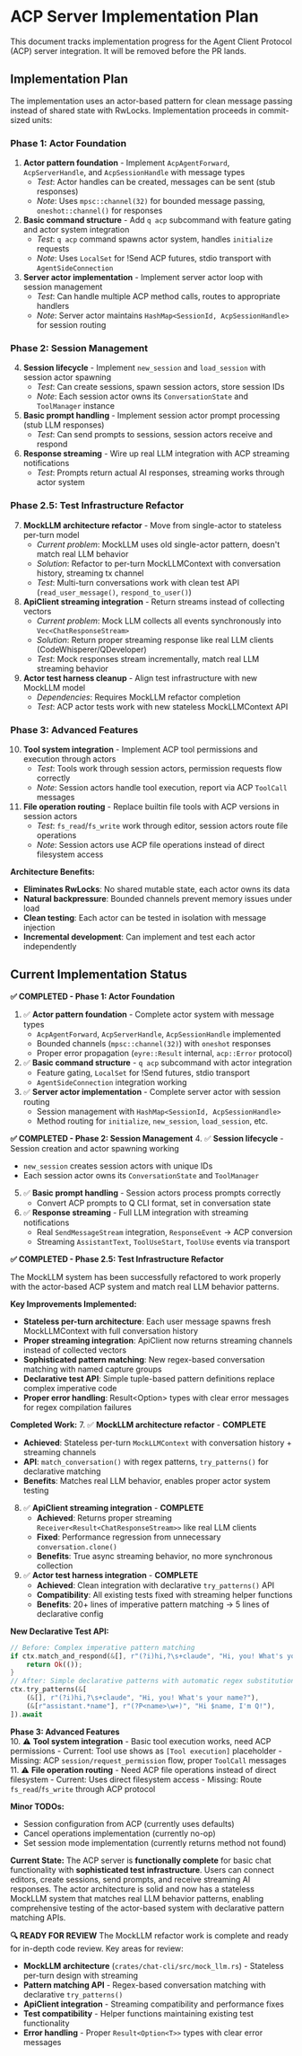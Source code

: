 # ACP Server Implementation Plan

This document tracks implementation progress for the Agent Client Protocol (ACP) server integration. It will be removed before the PR lands.

## Implementation Plan

The implementation uses an actor-based pattern for clean message passing instead of shared state with RwLocks. Implementation proceeds in commit-sized units:

### Phase 1: Actor Foundation
1. **Actor pattern foundation** - Implement `AcpAgentForward`, `AcpServerHandle`, and `AcpSessionHandle` with message types
   - *Test*: Actor handles can be created, messages can be sent (stub responses)
   - *Note*: Uses `mpsc::channel(32)` for bounded message passing, `oneshot::channel()` for responses
2. **Basic command structure** - Add `q acp` subcommand with feature gating and actor system integration
   - *Test*: `q acp` command spawns actor system, handles `initialize` requests
   - *Note*: Uses `LocalSet` for !Send ACP futures, stdio transport with `AgentSideConnection`
3. **Server actor implementation** - Implement server actor loop with session management
   - *Test*: Can handle multiple ACP method calls, routes to appropriate handlers
   - *Note*: Server actor maintains `HashMap<SessionId, AcpSessionHandle>` for session routing

### Phase 2: Session Management  
4. **Session lifecycle** - Implement `new_session` and `load_session` with session actor spawning
   - *Test*: Can create sessions, spawn session actors, store session IDs
   - *Note*: Each session actor owns its `ConversationState` and `ToolManager` instance
5. **Basic prompt handling** - Implement session actor prompt processing (stub LLM responses)
   - *Test*: Can send prompts to sessions, session actors receive and respond
6. **Response streaming** - Wire up real LLM integration with ACP streaming notifications
   - *Test*: Prompts return actual AI responses, streaming works through actor system

### Phase 2.5: Test Infrastructure Refactor
7. **MockLLM architecture refactor** - Move from single-actor to stateless per-turn model
   - *Current problem*: MockLLM uses old single-actor pattern, doesn't match real LLM behavior
   - *Solution*: Refactor to per-turn MockLLMContext with conversation history, streaming tx channel
   - *Test*: Multi-turn conversations work with clean test API (`read_user_message()`, `respond_to_user()`)
8. **ApiClient streaming integration** - Return streams instead of collecting vectors
   - *Current problem*: Mock LLM collects all events synchronously into `Vec<ChatResponseStream>`
   - *Solution*: Return proper streaming response like real LLM clients (CodeWhisperer/QDeveloper)
   - *Test*: Mock responses stream incrementally, match real LLM streaming behavior
9. **Actor test harness cleanup** - Align test infrastructure with new MockLLM model
   - *Dependencies*: Requires MockLLM refactor completion
   - *Test*: ACP actor tests work with new stateless MockLLMContext API

### Phase 3: Advanced Features
10. **Tool system integration** - Implement ACP tool permissions and execution through actors
    - *Test*: Tools work through session actors, permission requests flow correctly
    - *Note*: Session actors handle tool execution, report via ACP `ToolCall` messages
11. **File operation routing** - Replace builtin file tools with ACP versions in session actors
    - *Test*: `fs_read`/`fs_write` work through editor, session actors route file operations
    - *Note*: Session actors use ACP file operations instead of direct filesystem access

**Architecture Benefits:**
- **Eliminates RwLocks**: No shared mutable state, each actor owns its data
- **Natural backpressure**: Bounded channels prevent memory issues under load  
- **Clean testing**: Each actor can be tested in isolation with message injection
- **Incremental development**: Can implement and test each actor independently

## Current Implementation Status

**✅ COMPLETED - Phase 1: Actor Foundation**
1. ✅ **Actor pattern foundation** - Complete actor system with message types
   - `AcpAgentForward`, `AcpServerHandle`, `AcpSessionHandle` implemented
   - Bounded channels (`mpsc::channel(32)`) with `oneshot` responses
   - Proper error propagation (`eyre::Result` internal, `acp::Error` protocol)
2. ✅ **Basic command structure** - `q acp` subcommand with actor integration  
   - Feature gating, `LocalSet` for !Send futures, stdio transport
   - `AgentSideConnection` integration working
3. ✅ **Server actor implementation** - Complete server actor with session routing
   - Session management with `HashMap<SessionId, AcpSessionHandle>`
   - Method routing for `initialize`, `new_session`, `load_session`, etc.

**✅ COMPLETED - Phase 2: Session Management**
4. ✅ **Session lifecycle** - Session creation and actor spawning working
   - `new_session` creates session actors with unique IDs
   - Each session actor owns its `ConversationState` and `ToolManager`
5. ✅ **Basic prompt handling** - Session actors process prompts correctly
   - Convert ACP prompts to Q CLI format, set in conversation state
6. ✅ **Response streaming** - Full LLM integration with streaming notifications
   - Real `SendMessageStream` integration, `ResponseEvent` → ACP conversion
   - Streaming `AssistantText`, `ToolUseStart`, `ToolUse` events via transport

**✅ COMPLETED - Phase 2.5: Test Infrastructure Refactor**

The MockLLM system has been successfully refactored to work properly with the actor-based ACP system and match real LLM behavior patterns.

**Key Improvements Implemented:**
- **Stateless per-turn architecture**: Each user message spawns fresh MockLLMContext with full conversation history
- **Proper streaming integration**: ApiClient now returns streaming channels instead of collected vectors
- **Sophisticated pattern matching**: New regex-based conversation matching with named capture groups
- **Declarative test API**: Simple tuple-based pattern definitions replace complex imperative code
- **Proper error handling**: Result<Option<T>> types with clear error messages for regex compilation failures

**Completed Work:**
7. ✅ **MockLLM architecture refactor** - **COMPLETE**
   - **Achieved**: Stateless per-turn `MockLLMContext` with conversation history + streaming channels
   - **API**: `match_conversation()` with regex patterns, `try_patterns()` for declarative matching
   - **Benefits**: Matches real LLM behavior, enables proper actor system testing
8. ✅ **ApiClient streaming integration** - **COMPLETE** 
   - **Achieved**: Returns proper streaming `Receiver<Result<ChatResponseStream>>` like real LLM clients
   - **Fixed**: Performance regression from unnecessary `conversation.clone()` 
   - **Benefits**: True async streaming behavior, no more synchronous collection
9. ✅ **Actor test harness integration** - **COMPLETE**
   - **Achieved**: Clean integration with declarative `try_patterns()` API
   - **Compatibility**: All existing tests fixed with streaming helper functions
   - **Benefits**: 20+ lines of imperative pattern matching → 5 lines of declarative config

**New Declarative Test API:**
```rust
// Before: Complex imperative pattern matching
if ctx.match_and_respond(&[], r"(?i)hi,?\s+claude", "Hi, you! What's your name?").await? {
    return Ok(());
}
// After: Simple declarative patterns with automatic regex substitution
ctx.try_patterns(&[
    (&[], r"(?i)hi,?\s+claude", "Hi, you! What's your name?"),
    (&[r"assistant.*name"], r"(?P<name>\w+)", "Hi $name, I'm Q!"),
]).await
```

**Phase 3: Advanced Features**  
10. ⚠️ **Tool system integration** - Basic tool execution works, need ACP permissions
    - Current: Tool use shows as `[Tool execution]` placeholder
    - Missing: ACP `session/request_permission` flow, proper `ToolCall` messages
11. ⚠️ **File operation routing** - Need ACP file operations instead of direct filesystem
    - Current: Uses direct filesystem access
    - Missing: Route `fs_read`/`fs_write` through ACP protocol

**Minor TODOs:**
- Session configuration from ACP (currently uses defaults)
- Cancel operations implementation (currently no-op)
- Set session mode implementation (currently returns method not found)

**Current State:** The ACP server is **functionally complete** for basic chat functionality with **sophisticated test infrastructure**. Users can connect editors, create sessions, send prompts, and receive streaming AI responses. The actor architecture is solid and now has a stateless MockLLM system that matches real LLM behavior patterns, enabling comprehensive testing of the actor-based system with declarative pattern matching APIs.

**🔍 READY FOR REVIEW** 
The MockLLM refactor work is complete and ready for in-depth code review. Key areas for review:
- **MockLLM architecture** (`crates/chat-cli/src/mock_llm.rs`) - Stateless per-turn design with streaming
- **Pattern matching API** - Regex-based conversation matching with declarative `try_patterns()` 
- **ApiClient integration** - Streaming compatibility and performance fixes
- **Test compatibility** - Helper functions maintaining existing test functionality
- **Error handling** - Proper `Result<Option<T>>` types with clear error messages